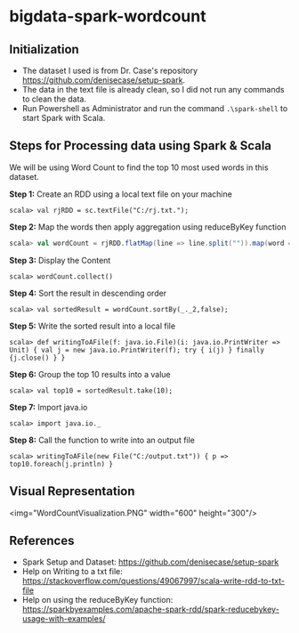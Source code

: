 # bigdata-spark-wordcount

## Initialization
- The dataset I used is from Dr. Case's repository https://github.com/denisecase/setup-spark.
- The data in the text file is already clean, so I did not run any commands to clean the data.
- Run Powershell as Administrator and run the command ```.\spark-shell``` to start Spark with Scala.

## Steps for Processing data using Spark & Scala
We will be using Word Count to find the top 10 most used words in this dataset. <br>

**Step 1:** Create an RDD using a local text file on your machine
```
scala> val rjRDD = sc.textFile("C:/rj.txt.");
```
**Step 2:** Map the words then apply aggregation using reduceByKey function
```Scala
scala> val wordCount = rjRDD.flatMap(line => line.split("")).map(word => (word, 1)).reduceByKey((a,b) => a + b)
```
**Step 3:** Display the Content
```
scala> wordCount.collect()
```
**Step 4:** Sort the result in descending order
```
scala> val sortedResult = wordCount.sortBy(_._2,false);
```
**Step 5:** Write the sorted result into a local file
```
scala> def writingToAFile(f: java.io.File)(i: java.io.PrintWriter => Unit) { val j = new java.io.PrintWriter(f); try { i(j) } finally {j.close() } }
```
**Step 6:** Group the top 10 results into a value
```
scala> val top10 = sortedResult.take(10);
```
**Step 7:** Import java.io
```
scala> import java.io._
```
**Step 8:** Call the function to write into an output file
```
scala> writingToAFile(new File("C:/output.txt")) { p => top10.foreach(j.println) }
```

## Visual Representation
<img="WordCountVisualization.PNG" width="600" height="300"/>

## References
- Spark Setup and Dataset: https://github.com/denisecase/setup-spark
- Help on Writing to a txt file: https://stackoverflow.com/questions/49067997/scala-write-rdd-to-txt-file
- Help on using the reduceByKey function: https://sparkbyexamples.com/apache-spark-rdd/spark-reducebykey-usage-with-examples/
